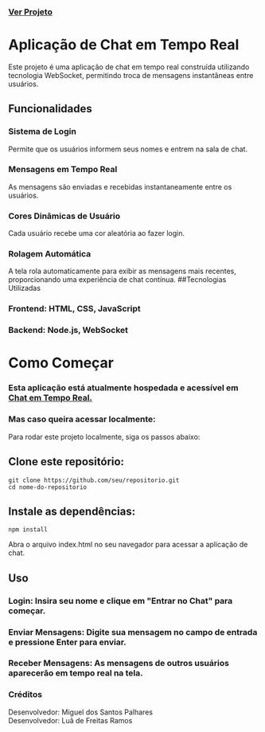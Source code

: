 ### [Ver Projeto](https://real-time-chat-front.onrender.com/)
# Aplicação de Chat em Tempo Real
Este projeto é uma aplicação de chat em tempo real construída utilizando tecnologia WebSocket, permitindo troca de mensagens instantâneas entre usuários.

## Funcionalidades
### Sistema de Login
Permite que os usuários informem seus nomes e entrem na sala de chat.
### Mensagens em Tempo Real
As mensagens são enviadas e recebidas instantaneamente entre os usuários.
### Cores Dinâmicas de Usuário
Cada usuário recebe uma cor aleatória ao fazer login.
### Rolagem Automática
A tela rola automaticamente para exibir as mensagens mais recentes, proporcionando uma experiência de chat contínua.
##Tecnologias Utilizadas
### Frontend: HTML, CSS, JavaScript
### Backend: Node.js, WebSocket

# Como Começar
### Esta aplicação está atualmente hospedada e acessível em [Chat em Tempo Real.](https://real-time-chat-front.onrender.com/)
### Mas caso queira acessar localmente:

Para rodar este projeto localmente, siga os passos abaixo:

## Clone este repositório:
```
git clone https://github.com/seu/repositorio.git
cd nome-do-repositorio
```

## Instale as dependências:
```
npm install
```
Abra o arquivo index.html no seu navegador para acessar a aplicação de chat.

## Uso
### Login: Insira seu nome e clique em "Entrar no Chat" para começar.
### Enviar Mensagens: Digite sua mensagem no campo de entrada e pressione Enter para enviar.
### Receber Mensagens: As mensagens de outros usuários aparecerão em tempo real na tela.

### Créditos
Desenvolvedor: Miguel dos Santos Palhares
<br>
Desenvolvedor: Luã de Freitas Ramos
